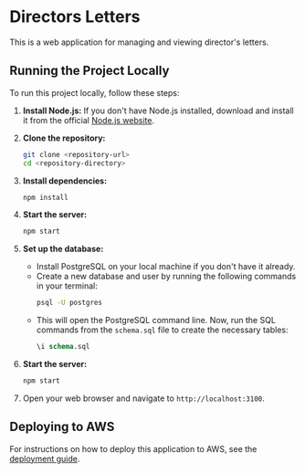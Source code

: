 # Directors Letters

This is a web application for managing and viewing director's letters.

## Running the Project Locally

To run this project locally, follow these steps:

1.  **Install Node.js:** If you don't have Node.js installed, download and install it from the official [Node.js website](https://nodejs.org/).

2.  **Clone the repository:**
    ```bash
    git clone <repository-url>
    cd <repository-directory>
    ```

3.  **Install dependencies:**
    ```bash
    npm install
    ```

4.  **Start the server:**
    ```bash
    npm start
    ```

5.  **Set up the database:**
    *   Install PostgreSQL on your local machine if you don't have it already.
    *   Create a new database and user by running the following commands in your terminal:
        ```bash
        psql -U postgres
        ```
    *   This will open the PostgreSQL command line. Now, run the SQL commands from the `schema.sql` file to create the necessary tables:
        ```sql
        \i schema.sql
        ```
6.  **Start the server:**
    ```bash
    npm start
    ```
7.  Open your web browser and navigate to `http://localhost:3100`.

## Deploying to AWS

For instructions on how to deploy this application to AWS, see the [deployment guide](DEPLOY.md).